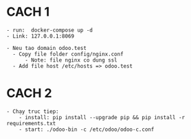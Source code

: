 # CACH 1
    - run:  docker-compose up -d
    - Link: 127.0.0.1:8069

    - Neu tao domain odoo.test
      - Copy file folder config/nginx.conf
          - Note: file nginx co dung ssl
      - Add file host /etc/hosts => odoo.test

# CACH 2
    - Chạy truc tiep:
        - install: pip install --upgrade pip && pip install -r requirements.txt
        - start: ./odoo-bin -c /etc/odoo/odoo-c.conf